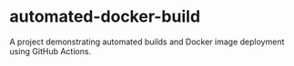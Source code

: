 # automated-docker-build
A project demonstrating automated builds and Docker image deployment using GitHub Actions.
<!-- Trigger GitHub Actions -->
<!-- Triggering workflow -->
<!-- Trigger GitHub Actions -->
